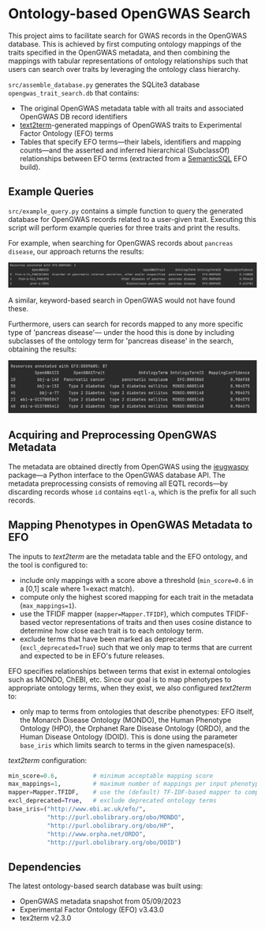 # Ontology-based OpenGWAS Search
This project aims to facilitate search for GWAS records in the OpenGWAS database. This is achieved by first computing ontology mappings of the traits specified in the OpenGWAS metadata, and then combining the mappings with tabular representations of ontology relationships such that users can search over traits by leveraging the ontology class hierarchy. 

`src/assemble_database.py` generates the SQLite3 database `opengwas_trait_search.db` that contains:
- The original OpenGWAS metadata table with all traits and associated OpenGWAS DB record identifiers
- [text2term](https://github.com/ccb-hms/ontology-mapper)-generated mappings of OpenGWAS traits to Experimental Factor Ontology (EFO) terms
- Tables that specify EFO terms—their labels, identifiers and mapping counts—and the asserted and inferred hierarchical (SubclassOf) relationships between EFO terms (extracted from a [SemanticSQL](https://github.com/INCATools/semantic-sql) EFO build). 



## Example Queries
`src/example_query.py` contains a simple function to query the generated database for OpenGWAS records related to a user-given trait. Executing this script will perform example queries for three traits and print the results. 

For example, when searching for OpenGWAS records about `pancreas disease`, our approach returns the results:

![](resources/example_search_1.png)

A similar, keyword-based search in OpenGWAS would not have found these.  

Furthermore, users can search for records mapped to any more specific type of 'pancreas disease'— under the hood this is done by including subclasses of the ontology term for 'pancreas disease' in the search, obtaining the results:

![](resources/example_search_2.png)


## Acquiring and Preprocessing OpenGWAS Metadata
The metadata are obtained directly from OpenGWAS using the [ieugwaspy](https://github.com/MRCIEU/ieugwaspy) package—a Python interface to the OpenGWAS database API. The metadata preprocessing consists of removing all EQTL records—by discarding records whose `id` contains `eqtl-a`, which is the prefix for all such records. 


## Mapping Phenotypes in OpenGWAS Metadata to EFO
The inputs to _text2term_ are the metadata table and the EFO ontology, and the tool is configured to: 
- include only mappings with a score above a threshold (`min_score=0.6` in a [0,1] scale where 1=exact match).
- compute only the highest scored mapping for each trait in the metadata (`max_mappings=1`). 
- use the TFIDF mapper (`mapper=Mapper.TFIDF`), which computes TFIDF-based vector representations of traits and then uses cosine distance to determine how close each trait is to each ontology term. 
- exclude terms that have been marked as deprecated (`excl_deprecated=True`) such that we only map to terms that are current and expected to be in EFO's future releases.

EFO specifies relationships between terms that exist in external ontologies such as MONDO, ChEBI, etc. Since our goal is to map phenotypes to appropriate ontology terms, when they exist, we also configured _text2term_ to:

- only map to terms from ontologies that describe phenotypes: EFO itself, the Monarch Disease Ontology (MONDO), the Human Phenotype Ontology (HPO), the Orphanet Rare Disease Ontology (ORDO), and the Human Disease Ontology (DOID). This is done using the parameter `base_iris` which limits search to terms in the given namespace(s). 

_text2term_ configuration:
```python
min_score=0.6,          # minimum acceptable mapping score 
max_mappings=1,         # maximum number of mappings per input phenotype
mapper=Mapper.TFIDF,    # use the (default) TF-IDF-based mapper to compare strings  
excl_deprecated=True,   # exclude deprecated ontology terms
base_iris=("http://www.ebi.ac.uk/efo/", 
           "http://purl.obolibrary.org/obo/MONDO",
           "http://purl.obolibrary.org/obo/HP", 
           "http://www.orpha.net/ORDO",
           "http://purl.obolibrary.org/obo/DOID")
```


## Dependencies
The latest ontology-based search database was built using:
- OpenGWAS metadata snapshot from 05/09/2023
- Experimental Factor Ontology (EFO) v3.43.0
- tex2term v2.3.0